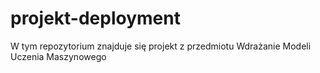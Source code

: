 # projekt-deployment
W tym repozytorium znajduje się projekt z przedmiotu Wdrażanie Modeli Uczenia Maszynowego

